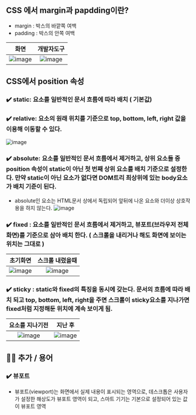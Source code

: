## CSS 에서 margin과 papdding이란?

- margin : 박스의 바깥쪽 여백
- padding : 박스의 안쪽 여백
  
|화면|개발자도구|
|:----:|:----:|
|![image](https://github.com/aksen123/Interview-questions/assets/126546293/00d40a67-3d89-47be-8ea1-a582fbf2beb6)|![image](https://github.com/aksen123/Interview-questions/assets/126546293/cdf6050a-6b1c-494b-bf0b-0ceb09dc6a05)|



## CSS에서 position 속성

### ✔️ static: 요소를 일반적인 문서 흐름에 따라 배치 ( 기본값)
### ✔️ relative: 요소의 원래 위치를 기준으로 top, bottom, left, right 값을 이용해 이동할 수 있다.
   ![image](https://github.com/aksen123/Interview-questions/assets/126546293/07a59da7-6aa2-4e90-b6f8-f4b929827b9f)
### ✔️ absolute: 요소를 일반적인 문서 흐름에서 제거하고, 상위 요소들 중 position 속성이 static이 아닌 첫 번째 상위 요소를 배치 기준으로 설정한다. 만약 static이 아닌 요소가 없다면 DOM트리 최상위에 있는 body요소가 배치 기준이 된다.

  - absolute인 요소는 HTML문서 상에서 독립되어 앞뒤에 나온 요소와 더이상 상호작용을 하지 않는다.
   ![image](https://github.com/aksen123/Interview-questions/assets/126546293/87a01821-a46a-4cc8-9d1e-6e3b30851858)

### ✔️ fixed : 요소를 일반적인 문서 흐름에서 제거하고, 뷰포트(브라우저 전체화면)를 기준으로 삼아 배치 한다. ( 스크롤을 내리거나 해도 화면에 보이는 위치는 그대로 )
  
  |초기화면|스크롤 내렸을때|
  |:----:|:----:|
  |![image](https://github.com/aksen123/Interview-questions/assets/126546293/dc8de437-6655-4d9f-bd16-e549342c5d71)|![image](https://github.com/aksen123/Interview-questions/assets/126546293/5d3c1d92-ae2c-4941-ae0b-563fcbf2718a)|
### ✔️ sticky :  static와 fixed의 특징을 동시에 갖는다. 문서의 흐름에 따라 배치 되고 top, bottom, left, right을 주면 스크롤이 sticky요소를 지나가면 fixed처럼 지정해둔 위치에 계속 보이게 됨.

  |요소를 지나기전|지난 후|
  |:----:|:----:|
  |![image](https://github.com/aksen123/Interview-questions/assets/126546293/7cddaec2-bfcf-4b37-9c2e-5d65c20af472)|![image](https://github.com/aksen123/Interview-questions/assets/126546293/6c06e272-8608-4dd5-93b2-ff2577157b09)|



## 🙋‍♂️ 추가 / 용어

 ### ✔️ 뷰포트 
  - 뷰포트(viewport)는 화면에서 실제 내용이 표시되는 영역으로, 데스크톱은 사용자가 설정한 해상도가 뷰포트 영역이 되고, 스마트 기기는 기본으로 설정되어 있는 값이 뷰포트 영역
